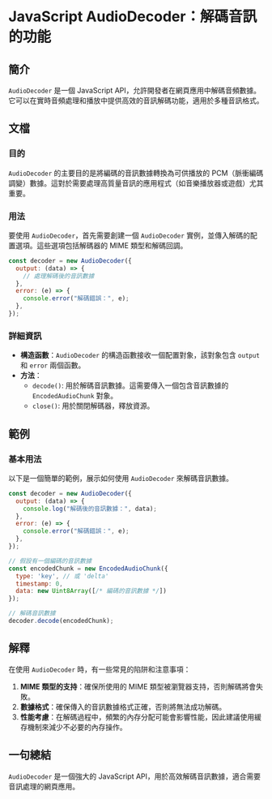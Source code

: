 <!--
Meta Description: # JavaScript AudioDecoder：解碼音訊的功能 ## 簡介 `AudioDecoder` 是一個 JavaScript API，允許開發者在網頁應用中解碼音頻數據。它可以在實時音頻處理和播放中提供高效的音訊解碼功能，適用於多種音訊格式。 ## 文檔 ### 目的 `AudioDe...
Meta Keywords: audiodecoder, javascript, error, new, data
-->

# JavaScript AudioDecoder：解碼音訊的功能

## 簡介
`AudioDecoder` 是一個 JavaScript API，允許開發者在網頁應用中解碼音頻數據。它可以在實時音頻處理和播放中提供高效的音訊解碼功能，適用於多種音訊格式。

## 文檔
### 目的
`AudioDecoder` 的主要目的是將編碼的音訊數據轉換為可供播放的 PCM（脈衝編碼調變）數據。這對於需要處理高質量音訊的應用程式（如音樂播放器或遊戲）尤其重要。

### 用法
要使用 `AudioDecoder`，首先需要創建一個 `AudioDecoder` 實例，並傳入解碼的配置選項。這些選項包括解碼器的 MIME 類型和解碼回調。

```javascript
const decoder = new AudioDecoder({
  output: (data) => {
    // 處理解碼後的音訊數據
  },
  error: (e) => {
    console.error("解碼錯誤：", e);
  },
});
```

### 詳細資訊
- **構造函數**：`AudioDecoder` 的構造函數接收一個配置對象，該對象包含 `output` 和 `error` 兩個函數。
- **方法**：
  - `decode()`: 用於解碼音訊數據。這需要傳入一個包含音訊數據的 `EncodedAudioChunk` 對象。
  - `close()`: 用於關閉解碼器，釋放資源。

## 範例
### 基本用法
以下是一個簡單的範例，展示如何使用 `AudioDecoder` 來解碼音訊數據。

```javascript
const decoder = new AudioDecoder({
  output: (data) => {
    console.log("解碼後的音訊數據：", data);
  },
  error: (e) => {
    console.error("解碼錯誤：", e);
  },
});

// 假設有一個編碼的音訊數據
const encodedChunk = new EncodedAudioChunk({
  type: 'key', // 或 'delta'
  timestamp: 0,
  data: new Uint8Array([/* 編碼的音訊數據 */])
});

// 解碼音訊數據
decoder.decode(encodedChunk);
```

## 解釋
在使用 `AudioDecoder` 時，有一些常見的陷阱和注意事項：
1. **MIME 類型的支持**：確保所使用的 MIME 類型被瀏覽器支持，否則解碼將會失敗。
2. **數據格式**：確保傳入的音訊數據格式正確，否則將無法成功解碼。
3. **性能考慮**：在解碼過程中，頻繁的內存分配可能會影響性能，因此建議使用緩存機制來減少不必要的內存操作。

## 一句總結
`AudioDecoder` 是一個強大的 JavaScript API，用於高效解碼音訊數據，適合需要音訊處理的網頁應用。